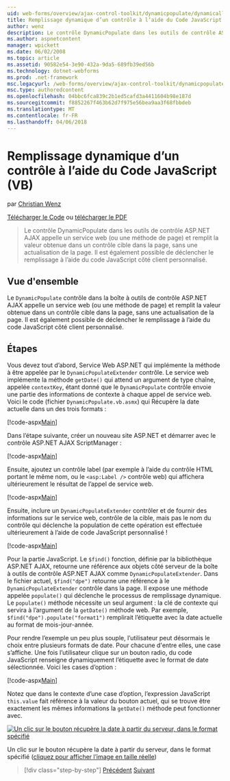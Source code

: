 ```yaml
---
uid: web-forms/overview/ajax-control-toolkit/dynamicpopulate/dynamically-populating-a-control-using-javascript-code-vb
title: Remplissage dynamique d’un contrôle à l’aide du Code JavaScript (VB) | Documents Microsoft
author: wenz
description: Le contrôle DynamicPopulate dans les outils de contrôle ASP.NET AJAX appelle un service web (ou une méthode de page) et remplit la valeur obtenue dans un contrôle cible t...
ms.author: aspnetcontent
manager: wpickett
ms.date: 06/02/2008
ms.topic: article
ms.assetid: 90582e54-3e90-432a-9da5-689fb39ed56b
ms.technology: dotnet-webforms
ms.prod: .net-framework
msc.legacyurl: /web-forms/overview/ajax-control-toolkit/dynamicpopulate/dynamically-populating-a-control-using-javascript-code-vb
msc.type: authoredcontent
ms.openlocfilehash: 04bbc6fca839c2b1ed5cafd3a4411604b98e187d
ms.sourcegitcommit: f8852267f463b62d7f975e56bea9aa3f68fbbdeb
ms.translationtype: MT
ms.contentlocale: fr-FR
ms.lasthandoff: 04/06/2018
---
```

<a name="dynamically-populating-a-control-using-javascript-code-vb"></a>Remplissage dynamique d’un contrôle à l’aide du Code JavaScript (VB)
====================
par [Christian Wenz](https://github.com/wenz)

[Télécharger le Code](http://download.microsoft.com/download/d/8/f/d8f2f6f9-1b7c-46ad-9252-e1fc81bdea3e/dynamicpopulate1.vb.zip) ou [télécharger le PDF](http://download.microsoft.com/download/b/6/a/b6ae89ee-df69-4c87-9bfb-ad1eb2b23373/dynamicpopulate1VB.pdf)

> Le contrôle DynamicPopulate dans les outils de contrôle ASP.NET AJAX appelle un service web (ou une méthode de page) et remplit la valeur obtenue dans un contrôle cible dans la page, sans une actualisation de la page. Il est également possible de déclencher le remplissage à l’aide du code JavaScript côté client personnalisé.


## <a name="overview"></a>Vue d'ensemble

Le `DynamicPopulate` contrôle dans la boîte à outils de contrôle ASP.NET AJAX appelle un service web (ou une méthode de page) et remplit la valeur obtenue dans un contrôle cible dans la page, sans une actualisation de la page. Il est également possible de déclencher le remplissage à l’aide du code JavaScript côté client personnalisé.

## <a name="steps"></a>Étapes

Vous devez tout d’abord, Service Web ASP.NET qui implémente la méthode à être appelée par le `DynamicPopulateExtender` contrôle. Le service web implémente la méthode `getDate()` qui attend un argument de type chaîne, appelée `contextKey`, étant donné que le `DynamicPopulate` contrôle envoie une partie des informations de contexte à chaque appel de service web. Voici le code (fichier `DynamicPopulate.vb.asmx`) qui Récupère la date actuelle dans un des trois formats :

[!code-aspx[Main](dynamically-populating-a-control-using-javascript-code-vb/samples/sample1.aspx)]

Dans l’étape suivante, créer un nouveau site ASP.NET et démarrer avec le contrôle ASP.NET AJAX ScriptManager :

[!code-aspx[Main](dynamically-populating-a-control-using-javascript-code-vb/samples/sample2.aspx)]

Ensuite, ajoutez un contrôle label (par exemple à l’aide du contrôle HTML portant le même nom, ou le `<asp:Label />` contrôle web) qui affichera ultérieurement le résultat de l’appel de service web.

[!code-aspx[Main](dynamically-populating-a-control-using-javascript-code-vb/samples/sample3.aspx)]

Ensuite, inclure un `DynamicPopulateExtender` contrôler et de fournir des informations sur le service web, contrôle de la cible, mais pas le nom du contrôle qui déclenche la population de cette opération est effectuée ultérieurement à l’aide de code JavaScript personnalisé !

[!code-aspx[Main](dynamically-populating-a-control-using-javascript-code-vb/samples/sample4.aspx)]

Pour la partie JavaScript. Le `$find()` fonction, définie par la bibliothèque ASP.NET AJAX, retourne une référence aux objets côté serveur de la boîte à outils de contrôle ASP.NET AJAX comme `DynamicPopulateExtender`. Dans le fichier actuel, `$find("dpe")` retourne une référence à le `DynamicPopulateExtender` contrôle dans la page. Il expose une méthode appelée `populate()` qui déclenche le processus de remplissage dynamique. Le `populate()` méthode nécessite un seul argument : la clé de contexte qui servira à l’argument de la `getDate()` méthode web. Par exemple, `$find("dpe").populate("format1")` remplirait l’étiquette avec la date actuelle au format de mois-jour-année.

Pour rendre l’exemple un peu plus souple, l’utilisateur peut désormais le choix entre plusieurs formats de date. Pour chacune d'entre elles, une case s’affiche. Une fois l’utilisateur clique sur un bouton radio, du code JavaScript renseigne dynamiquement l’étiquette avec le format de date sélectionnée. Voici les cases d’option :

[!code-aspx[Main](dynamically-populating-a-control-using-javascript-code-vb/samples/sample5.aspx)]

Notez que dans le contexte d’une case d’option, l’expression JavaScript `this.value` fait référence à la valeur du bouton actuel, qui se trouve être exactement les mêmes informations la `getDate()` méthode peut fonctionner avec.


[![Un clic sur le bouton récupère la date à partir du serveur, dans le format spécifié](dynamically-populating-a-control-using-javascript-code-vb/_static/image2.png)](dynamically-populating-a-control-using-javascript-code-vb/_static/image1.png)

Un clic sur le bouton récupère la date à partir du serveur, dans le format spécifié ([cliquez pour afficher l’image en taille réelle](dynamically-populating-a-control-using-javascript-code-vb/_static/image3.png))

> [!div class="step-by-step"]
> [Précédent](dynamically-populating-a-control-vb.md)
> [Suivant](using-dynamicpopulate-with-a-user-control-and-javascript-vb.md)
